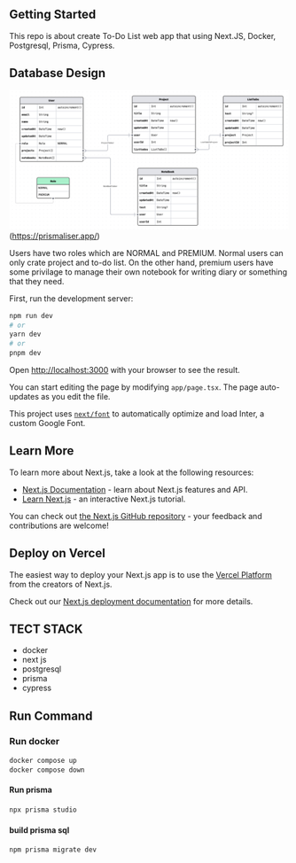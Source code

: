 ## Getting Started

This repo is about create To-Do List web app that using Next.JS, Docker, Postgresql, Prisma, Cypress.

## Database Design 
![Alt text](image.png)
(https://prismaliser.app/)

Users have two roles which are NORMAL and PREMIUM. Normal users can only crate project and to-do list. On the other hand, premium users have some privilage to manage their own notebook for writing diary or something that they need.


First, run the development server:

```bash
npm run dev
# or
yarn dev
# or
pnpm dev
```

Open [http://localhost:3000](http://localhost:3000) with your browser to see the result.

You can start editing the page by modifying `app/page.tsx`. The page auto-updates as you edit the file.

This project uses [`next/font`](https://nextjs.org/docs/basic-features/font-optimization) to automatically optimize and load Inter, a custom Google Font.

## Learn More

To learn more about Next.js, take a look at the following resources:

- [Next.js Documentation](https://nextjs.org/docs) - learn about Next.js features and API.
- [Learn Next.js](https://nextjs.org/learn) - an interactive Next.js tutorial.

You can check out [the Next.js GitHub repository](https://github.com/vercel/next.js/) - your feedback and contributions are welcome!

## Deploy on Vercel

The easiest way to deploy your Next.js app is to use the [Vercel Platform](https://vercel.com/new?utm_medium=default-template&filter=next.js&utm_source=create-next-app&utm_campaign=create-next-app-readme) from the creators of Next.js.

Check out our [Next.js deployment documentation](https://nextjs.org/docs/deployment) for more details.

## TECT STACK
- docker
- next js
- postgresql
- prisma
- cypress

## Run Command
### Run docker
```bash
docker compose up
docker compose down
```
#### Run prisma
```bash
npx prisma studio
```
#### build prisma sql
```bash
npm prisma migrate dev
```




